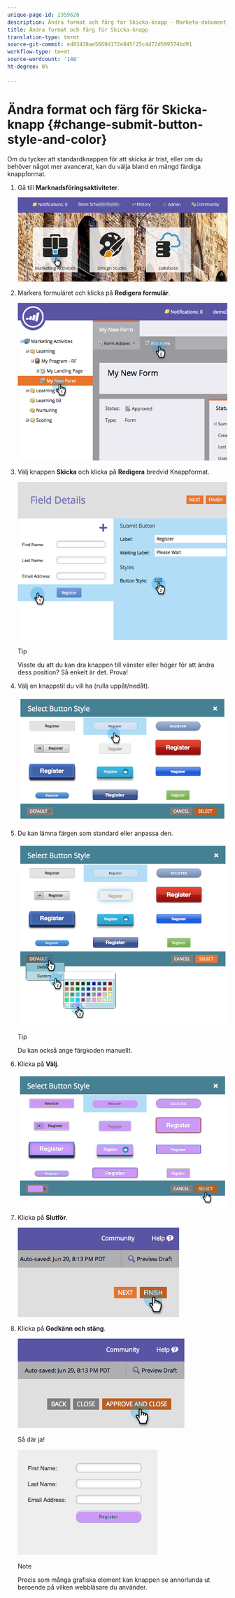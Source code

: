```yaml
---
unique-page-id: 2359620
description: Ändra format och färg för Skicka-knapp - Marketo-dokument - Produktdokumentation
title: Ändra format och färg för Skicka-knapp
translation-type: tm+mt
source-git-commit: ed83438ae5660d172e845f25c4d72d599574bd91
workflow-type: tm+mt
source-wordcount: '148'
ht-degree: 0%

---
```



# Ändra format och färg för Skicka-knapp {#change-submit-button-style-and-color}

Om du tycker att standardknappen för att skicka är trist, eller om du behöver något mer avancerat, kan du välja bland en mängd färdiga knappformat.

1. Gå till **Marknadsföringsaktiviteter**.

   ![](assets/login-marketing-activities-3.png)

1. Markera formuläret och klicka på **Redigera formulär**.

   ![](assets/image2014-9-15-16-3a54-3a36.png)

1. Välj knappen **Skicka** och klicka på **Redigera** bredvid Knappformat.

   ![](assets/image2014-9-15-16-3a54-3a56.png)

   >[!TIP]
   >
   >Visste du att du kan dra knappen till vänster eller höger för att ändra dess position? Så enkelt är det. Prova!

1. Välj en knappstil du vill ha (rulla uppåt/nedåt).

   ![](assets/image2014-9-15-16-3a55-3a30.png)

1. Du kan lämna färgen som standard eller anpassa den.

   ![](assets/image2014-9-15-16-3a56-3a0.png)

   >[!TIP]
   >
   >Du kan också ange färgkoden manuellt.

1. Klicka på **Välj**.

   ![](assets/image2014-9-15-16-3a56-3a37.png)

1. Klicka på **Slutför**.

   ![](assets/image2014-9-15-16-3a56-3a52.png)

1. Klicka på **Godkänn och stäng**.

   ![](assets/image2014-9-15-16-3a57-3a10.png)

   Så där ja!

   ![](assets/image2014-9-15-16-3a57-3a17.png)

   >[!NOTE]
   >
   >Precis som många grafiska element kan knappen se annorlunda ut beroende på vilken webbläsare du använder.
